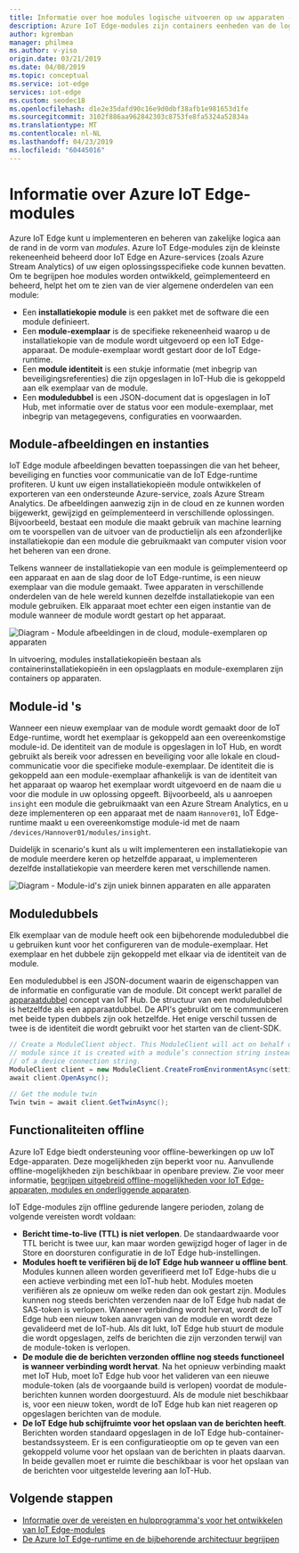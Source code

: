 ```yaml
---
title: Informatie over hoe modules logische uitvoeren op uw apparaten - Azure IoT Edge | Microsoft Docs
description: Azure IoT Edge-modules zijn containers eenheden van de logica die kan worden geïmplementeerd en extern worden beheerd, zodat u bedrijfslogica op IoT Edge apparaten uitvoeren kunt
author: kgremban
manager: philmea
ms.author: v-yiso
origin.date: 03/21/2019
ms.date: 04/08/2019
ms.topic: conceptual
ms.service: iot-edge
services: iot-edge
ms.custom: seodec18
ms.openlocfilehash: d1e2e35dafd90c16e9d0dbf38afb1e981653d1fe
ms.sourcegitcommit: 3102f886aa962842303c8753fe8fa5324a52834a
ms.translationtype: MT
ms.contentlocale: nl-NL
ms.lasthandoff: 04/23/2019
ms.locfileid: "60445016"
---
```

# <a name="understand-azure-iot-edge-modules"></a>Informatie over Azure IoT Edge-modules

Azure IoT Edge kunt u implementeren en beheren van zakelijke logica aan de rand in de vorm van *modules*. Azure IoT Edge-modules zijn de kleinste rekeneenheid beheerd door IoT Edge en Azure-services (zoals Azure Stream Analytics) of uw eigen oplossingsspecifieke code kunnen bevatten. Om te begrijpen hoe modules worden ontwikkeld, geïmplementeerd en beheerd, helpt het om te zien van de vier algemene onderdelen van een module:

* Een **installatiekopie module** is een pakket met de software die een module definieert.
* Een **module-exemplaar** is de specifieke rekeneenheid waarop u de installatiekopie van de module wordt uitgevoerd op een IoT Edge-apparaat. De module-exemplaar wordt gestart door de IoT Edge-runtime.
* Een **module identiteit** is een stukje informatie (met inbegrip van beveiligingsreferenties) die zijn opgeslagen in IoT-Hub die is gekoppeld aan elk exemplaar van de module.
* Een **moduledubbel** is een JSON-document dat is opgeslagen in IoT Hub, met informatie over de status voor een module-exemplaar, met inbegrip van metagegevens, configuraties en voorwaarden. 

## <a name="module-images-and-instances"></a>Module-afbeeldingen en instanties

IoT Edge module afbeeldingen bevatten toepassingen die van het beheer, beveiliging en functies voor communicatie van de IoT Edge-runtime profiteren. U kunt uw eigen installatiekopieën module ontwikkelen of exporteren van een ondersteunde Azure-service, zoals Azure Stream Analytics.
De afbeeldingen aanwezig zijn in de cloud en ze kunnen worden bijgewerkt, gewijzigd en geïmplementeerd in verschillende oplossingen. Bijvoorbeeld, bestaat een module die maakt gebruik van machine learning om te voorspellen van de uitvoer van de productielijn als een afzonderlijke installatiekopie dan een module die gebruikmaakt van computer vision voor het beheren van een drone. 

Telkens wanneer de installatiekopie van een module is geïmplementeerd op een apparaat en aan de slag door de IoT Edge-runtime, is een nieuw exemplaar van die module gemaakt. Twee apparaten in verschillende onderdelen van de hele wereld kunnen dezelfde installatiekopie van een module gebruiken. Elk apparaat moet echter een eigen instantie van de module wanneer de module wordt gestart op het apparaat. 

![Diagram - Module afbeeldingen in de cloud, module-exemplaren op apparaten](./media/iot-edge-modules/image_instance.png)

In uitvoering, modules installatiekopieën bestaan als containerinstallatiekopieën in een opslagplaats en module-exemplaren zijn containers op apparaten. 

<!--
As use cases for Azure IoT Edge grow, new types of module images and instances will be created. For example, resource constrained devices cannot run containers so may require module images that exist as dynamic link libraries and instances that are executables. 
-->

## <a name="module-identities"></a>Module-id 's

Wanneer een nieuw exemplaar van de module wordt gemaakt door de IoT Edge-runtime, wordt het exemplaar is gekoppeld aan een overeenkomstige module-id. De identiteit van de module is opgeslagen in IoT Hub, en wordt gebruikt als bereik voor adressen en beveiliging voor alle lokale en cloud-communicatie voor die specifieke module-exemplaar.
De identiteit die is gekoppeld aan een module-exemplaar afhankelijk is van de identiteit van het apparaat op waarop het exemplaar wordt uitgevoerd en de naam die u voor die module in uw oplossing opgeeft. Bijvoorbeeld, als u aanroepen `insight` een module die gebruikmaakt van een Azure Stream Analytics, en u deze implementeren op een apparaat met de naam `Hannover01`, IoT Edge-runtime maakt u een overeenkomstige module-id met de naam `/devices/Hannover01/modules/insight`.

Duidelijk in scenario's kunt als u wilt implementeren een installatiekopie van de module meerdere keren op hetzelfde apparaat, u implementeren dezelfde installatiekopie van meerdere keren met verschillende namen.

![Diagram - Module-id's zijn uniek binnen apparaten en alle apparaten](./media/iot-edge-modules/identity.png)

## <a name="module-twins"></a>Moduledubbels

Elk exemplaar van de module heeft ook een bijbehorende moduledubbel die u gebruiken kunt voor het configureren van de module-exemplaar. Het exemplaar en het dubbele zijn gekoppeld met elkaar via de identiteit van de module. 

Een moduledubbel is een JSON-document waarin de eigenschappen van de informatie en configuratie van de module. Dit concept werkt parallel de [apparaatdubbel](../iot-hub/iot-hub-devguide-device-twins.md) concept van IoT Hub. De structuur van een moduledubbel is hetzelfde als een apparaatdubbel. De API's gebruikt om te communiceren met beide typen dubbels zijn ook hetzelfde. Het enige verschil tussen de twee is de identiteit die wordt gebruikt voor het starten van de client-SDK. 

```csharp
// Create a ModuleClient object. This ModuleClient will act on behalf of a 
// module since it is created with a module’s connection string instead 
// of a device connection string. 
ModuleClient client = new ModuleClient.CreateFromEnvironmentAsync(settings); 
await client.OpenAsync(); 
 
// Get the module twin 
Twin twin = await client.GetTwinAsync(); 
```

## <a name="offline-capabilities"></a>Functionaliteiten offline

Azure IoT Edge biedt ondersteuning voor offline-bewerkingen op uw IoT Edge-apparaten. Deze mogelijkheden zijn beperkt voor nu. Aanvullende offline-mogelijkheden zijn beschikbaar in openbare preview. Zie voor meer informatie, [begrijpen uitgebreid offline-mogelijkheden voor IoT Edge-apparaten, modules en onderliggende apparaten](offline-capabilities.md).

IoT Edge-modules zijn offline gedurende langere perioden, zolang de volgende vereisten wordt voldaan: 

* **Bericht time-to-live (TTL) is niet verlopen**. De standaardwaarde voor TTL bericht is twee uur, kan maar worden gewijzigd hoger of lager in de Store en doorsturen configuratie in de IoT Edge hub-instellingen. 
* **Modules hoeft te verifiëren bij de IoT Edge hub wanneer u offline bent**. Modules kunnen alleen worden geverifieerd met IoT Edge-hubs die u een actieve verbinding met een IoT-hub hebt. Modules moeten verifiëren als ze opnieuw om welke reden dan ook gestart zijn. Modules kunnen nog steeds berichten verzenden naar de IoT Edge hub nadat de SAS-token is verlopen. Wanneer verbinding wordt hervat, wordt de IoT Edge hub een nieuw token aanvragen van de module en wordt deze gevalideerd met de IoT-hub. Als dit lukt, IoT Edge hub stuurt de module die wordt opgeslagen, zelfs de berichten die zijn verzonden terwijl van de module-token is verlopen. 
* **De module die de berichten verzonden offline nog steeds functioneel is wanneer verbinding wordt hervat**. Na het opnieuw verbinding maakt met IoT Hub, moet IoT Edge hub voor het valideren van een nieuwe module-token (als de voorgaande build is verlopen) voordat de module-berichten kunnen worden doorgestuurd. Als de module niet beschikbaar is, voor een nieuw token, wordt de IoT Edge hub kan niet reageren op opgeslagen berichten van de module. 
* **De IoT Edge hub schijfruimte voor het opslaan van de berichten heeft**. Berichten worden standaard opgeslagen in de IoT Edge hub-container-bestandssysteem. Er is een configuratieoptie om op te geven van een gekoppeld volume voor het opslaan van de berichten in plaats daarvan. In beide gevallen moet er ruimte die beschikbaar is voor het opslaan van de berichten voor uitgestelde levering aan IoT-Hub.  


## <a name="next-steps"></a>Volgende stappen
 - [Informatie over de vereisten en hulpprogramma's voor het ontwikkelen van IoT Edge-modules](module-development.md)
 - [De Azure IoT Edge-runtime en de bijbehorende architectuur begrijpen](iot-edge-runtime.md)

<!-- Images -->
[1]: ./media/iot-edge-modules/image_instance.png
[2]: ./media/iot-edge-modules/identity.png

<!-- Links -->
[lnk-device-identity]: ../iot-hub/iot-hub-devguide-identity-registry.md
[lnk-device-twin]: ../iot-hub/iot-hub-devguide-device-twins.md
[lnk-runtime]: iot-edge-runtime.md
[lnk-mod-dev]: module-development.md
